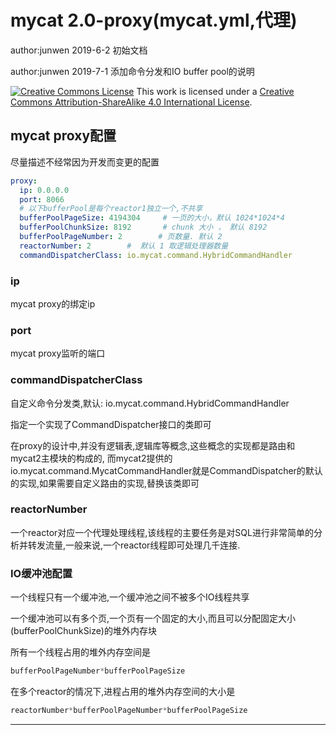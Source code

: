 

# mycat 2.0-proxy(mycat.yml,代理)

author:junwen 2019-6-2 初始文档

author:junwen 2019-7-1 添加命令分发和IO buffer pool的说明

[![Creative Commons License](https://i.creativecommons.org/l/by-sa/4.0/88x31.png)](http://creativecommons.org/licenses/by-sa/4.0/)
This work is licensed under a [Creative Commons Attribution-ShareAlike 4.0 International License](http://creativecommons.org/licenses/by-sa/4.0/).

## mycat proxy配置

尽量描述不经常因为开发而变更的配置

```yaml
proxy:
  ip: 0.0.0.0
  port: 8066
  # 以下bufferPool是每个reactor1独立一个,不共享
  bufferPoolPageSize: 4194304     # 一页的大小，默认 1024*1024*4
  bufferPoolChunkSize: 8192       # chunk 大小 ， 默认 8192 
  bufferPoolPageNumber: 2        # 页数量. 默认 2
  reactorNumber: 2        #  默认 1 取逻辑处理器数量
  commandDispatcherClass: io.mycat.command.HybridCommandHandler
```

### ip

mycat proxy的绑定ip

### port

mycat proxy监听的端口

### commandDispatcherClass

自定义命令分发类,默认:   io.mycat.command.HybridCommandHandler

指定一个实现了CommandDispatcher接口的类即可

在proxy的设计中,并没有逻辑表,逻辑库等概念,这些概念的实现都是路由和mycat2主模块的构成的, 而mycat2提供的io.mycat.command.MycatCommandHandler就是CommandDispatcher的默认的实现,如果需要自定义路由的实现,替换该类即可



### reactorNumber

一个reactor对应一个代理处理线程,该线程的主要任务是对SQL进行非常简单的分析并转发流量,一般来说,一个reactor线程即可处理几千连接.



### IO缓冲池配置

一个线程只有一个缓冲池,一个缓冲池之间不被多个IO线程共享

一个缓冲池可以有多个页,一个页有一个固定的大小,而且可以分配固定大小(bufferPoolChunkSize)的堆外内存块

所有一个线程占用的堆外内存空间是

```java
bufferPoolPageNumber*bufferPoolPageSize
```

在多个reactor的情况下,进程占用的堆外内存空间的大小是

```java
reactorNumber*bufferPoolPageNumber*bufferPoolPageSize
```



------

